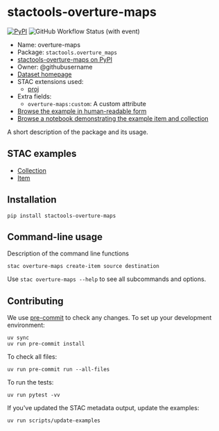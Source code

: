 # stactools-overture-maps

[![PyPI](https://img.shields.io/pypi/v/stactools-overture-maps?style=for-the-badge)](https://pypi.org/project/stactools-overture-maps/)
![GitHub Workflow Status (with event)](https://img.shields.io/github/actions/workflow/status/stactools-packages/overture-maps/continuous-integration.yml?style=for-the-badge)

- Name: overture-maps
- Package: `stactools.overture_maps`
- [stactools-overture-maps on PyPI](https://pypi.org/project/stactools-overture-maps/)
- Owner: @githubusername
- [Dataset homepage](http://example.com)
- STAC extensions used:
  - [proj](https://github.com/stac-extensions/projection/)
- Extra fields:
  - `overture-maps:custom`: A custom attribute
- [Browse the example in human-readable form](https://radiantearth.github.io/stac-browser/#/external/raw.githubusercontent.com/stactools-packages/overture-maps/main/examples/collection.json)
- [Browse a notebook demonstrating the example item and collection](https://github.com/stactools-packages/overture-maps/tree/main/docs/example.ipynb)

A short description of the package and its usage.

## STAC examples

- [Collection](examples/collection.json)
- [Item](examples/item/item.json)

## Installation

```shell
pip install stactools-overture-maps
```

## Command-line usage

Description of the command line functions

```shell
stac overture-maps create-item source destination
```

Use `stac overture-maps --help` to see all subcommands and options.

## Contributing

We use [pre-commit](https://pre-commit.com/) to check any changes.
To set up your development environment:

```shell
uv sync
uv run pre-commit install
```

To check all files:

```shell
uv run pre-commit run --all-files
```

To run the tests:

```shell
uv run pytest -vv
```

If you've updated the STAC metadata output, update the examples:

```shell
uv run scripts/update-examples
```
